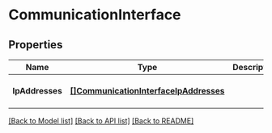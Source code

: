 # CommunicationInterface

## Properties
Name | Type | Description | Notes
------------ | ------------- | ------------- | -------------
**IpAddresses** | [**[]CommunicationInterfaceIpAddresses**](CommunicationInterface.IpAddresses.md) |  | [optional] [default to null]

[[Back to Model list]](../README.md#documentation-for-models) [[Back to API list]](../README.md#documentation-for-api-endpoints) [[Back to README]](../README.md)


